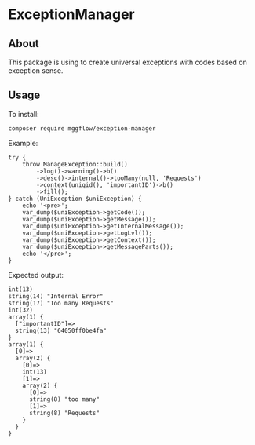 # ExceptionManager

## About
This package is using to create universal exceptions with codes based on exception sense.

## Usage
To install:
```
composer require mggflow/exception-manager
```

Example:
```
try {
    throw ManageException::build()
        ->log()->warning()->b()
        ->desc()->internal()->tooMany(null, 'Requests')
        ->context(uniqid(), 'importantID')->b()
        ->fill();
} catch (UniException $uniException) {
    echo '<pre>';
    var_dump($uniException->getCode());
    var_dump($uniException->getMessage());
    var_dump($uniException->getInternalMessage());
    var_dump($uniException->getLogLvl());
    var_dump($uniException->getContext());
    var_dump($uniException->getMessageParts());
    echo '</pre>';
}
```

Expected output:
```
int(13)
string(14) "Internal Error"
string(17) "Too many Requests"
int(32)
array(1) {
  ["importantID"]=>
  string(13) "64050ff0be4fa"
}
array(1) {
  [0]=>
  array(2) {
    [0]=>
    int(13)
    [1]=>
    array(2) {
      [0]=>
      string(8) "too many"
      [1]=>
      string(8) "Requests"
    }
  }
}
```